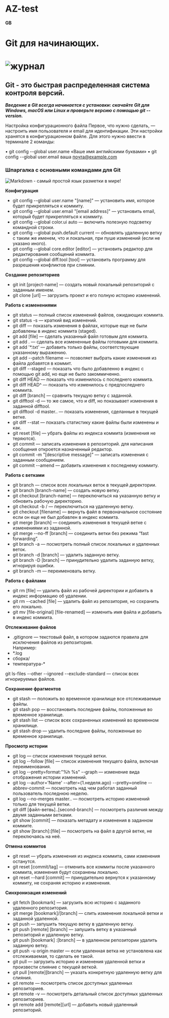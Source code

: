# AZ-test
**GB**

<H1>Git для начинающих.<H1>

![журнал](https://i.ytimg.com/vi/NIC4LyaYiGg/0.jpg )

<H2>Git - это быстрая распределенная система контроля версий.</H2>

***Введение в Git всегда начинается с установки: скачайте Git для Windows, macOS или Linux и проверьте версию с помощью git --version.***  
  
Настройка конфигурационного файла
Первое, что нужно сделать, — настроить имя пользователя и email для идентификации. Эти настройки хранятся в конфигурационном файле.
Для этого нужно ввести в терминале 2 команды:
  
• git config --global user.name «Ваше имя английскими буквами» 
• git config --global user.email ваша почта@example.com
  
 <h3>Шпаргалка с основными командами для Git</h3>
  
![Markdown - самый простой язык разметки в мире!](https://avatars.mds.yandex.net/get-zen_doc/1668923/pub_5ca7960f90e0af00b4b1499c_5ca7fb15802c7500b3dbfba9/scale_1200 "Логотип Markdown")
  
**Конфигурация**
* git config --global user.name "[name]" — установить имя, которое будет прикрепляться к коммиту.
* git config --global user.email "[email address]" — установить email, который будет прикрепляться к коммиту.
* git config --global color.ui auto — включить полезную подсветку командной строки.
* git config --global push.default current — обновлять удаленную ветку с таким же именем, что и локальная, при пуше изменений (если не указано иного).
* git config --global core.editor [editor] — установить редактор для редактирования сообщений коммита.
* git config --global diff.tool [tool] — установить программу для разрешения конфликтов при слиянии.



**Создание репозиториев**
  
* git init [project-name] — создать новый локальный репозиторий с заданным именем.  
* git clone [url] — загрузить проект и его полную историю изменений.  

**Работа с изменениями**  

* git status — полный список изменений файлов, ожидающих коммита. 
* git status -s — краткий вид изменений.  
* git diff — показать изменения в файлах, которые еще не были добавлены в индекс коммита (staged).  
* git add [file] — сделать указанный файл готовым для коммита.  
* git add . — сделать все измененные файлы готовыми для коммита.  
* git add '*.txt' — добавить только файлы, соответствующие указанному выражению.  
* git add --patch filename — позволяет выбрать какие изменения из файла добавятся в коммит. 
* git diff --staged — показать что было добавленно в индекс с помощью git add, но еще не было закоммиченно. 
* git diff HEAD — показать что изменилось с последнего коммита. 
* git diff HEAD^ — показать что изменилось с предпоследнего коммита.  
* git diff [branch] — сравнить текущую ветку с заданной.  
* git difftool -d — то же самое, что и diff, но показывает изменения в заданной difftool. 
* git difftool -d master.. — показать изменения, сделанные в текущей ветке. 
* git diff --stat — показать статистику какие файлы были изменены и как.  
* git reset [file] — убрать файлы из индекса коммита (изменения не теряются). 
* git commit — записать изменения в репозиторий. для написания сообщения откроется назначенный редактор.  
* git commit -m "[descriptive message]" — записать изменения с заданным сообщением. 
* git commit --amend — добавить изменения к последнему коммиту. 

**Работа с ветками** 
  
* git branch — список всех локальных веток в текущей директории.  
* git branch [branch-name] — создать новую ветку. 
* git checkout [branch-name] — переключиться на указанную ветку и обновить рабочую директорию.  
* git checkout -b <name> <remote>/<branch> — переключиться на удаленную ветку.  
* git checkout [filename] — вернуть файл в первоначальное состояние если он еще не был добавлен в индекс коммита. 
* git merge [branch] — соединить изменения в текущей ветке с изменениями из заданной. 
* git merge --no-ff [branch] — соединить ветки без режима “fast forwarding”.  
* git branch -a — посмотреть полный список локальных и удаленных веток. 
* git branch -d [branch] — удалить заданную ветку.  
* git branch -D [branch] — принудительно удалить заданную ветку, игнорируя ошибки.  
* git branch -m <oldname> <newname> — переименовать ветку.  

**Работа с файлами**  
* git rm [file] — удалить файл из рабочей директории и добавить в индекс информацию об удалении.  
* git rm --cached [file] — удалить файл из репозитория, но сохранить его локально.  
* git mv [file-original] [file-renamed] — изменить имя файла и добавить в индекс коммита. 

**Отслеживание файлов** 
* .gitignore — текстовый файл, в котором задаются правила для исключения файлов из репозитория.  
  Например: 
* *.log 
* сборка/ 
* температура-*
  
git ls-files --other --ignored --exclude-standard — список всех игнорируемых файлов. 

**Сохранение фрагментов** 
* git stash — положить во временное хранилище все отслеживаемые файлы. 
* git stash pop — восстановить последние файлы, положенные во временное хранилище. 
* git stash list — список всех сохраненных изменений во временном хранилище. 
* git stash drop — удалить последние файлы, положенные во временное хранилище. 

**Просмотр истории**  
* git log — список изменения текущей ветки. 
* git log --follow [file] — список изменения текущего файла, включая переименования. 
* git log --pretty=format:"%h %s" --graph — изменение вида отображения истории изменений. 
* git log --author='Name' --after={1.неделя.ago} --pretty=oneline --abbrev-commit — посмотреть над чем работал заданный пользователь последнюю неделю. 
* git log --no-merges master.. — посмотреть историю изменений только для текущей ветки. 
* git diff [файл-ветвь]..[second-branch] — посмотреть различия между двумя заданными ветками. 
* git show [commit] — показать метадату и изменения в заданном коммите. 
* git show [branch]:[file] — посмотреть на файл в другой ветке, не переключаясь на неё. 

**Отмена коммитов** 
* git reset — убрать изменения из индекса коммита, сами изменения останутся. 
* git reset [commit/tag] — отменить все коммиты после указанного коммита, изменения будут сохранены локально. 
* git reset --hard [commit] — принудительно вернутся к указанному коммиту, не сохраняя историю и изменения. 

**Синхронизация изменений** 
* git fetch [bookmark] — загрузить всю историю с заданного удаленного репозитория. 
* git merge [bookmark]/[branch] — слить изменения локальной ветки и заданной удаленной. 
* git push — запушить текущую ветку в удаленную ветку. 
* git push [remote] [branch] — запушить ветку в указанный репозиторий и удаленную ветку. 
* git push [bookmark] :[branch] — в удаленном репозитории удалить заданную ветку. 
* git push -u origin master — если удаленная ветка не установлена как отслеживаемая, то сделать ее такой. 
* git pull — загрузить историю и изменения удаленной ветки и произвести слияние с текущей веткой. 
* git pull [remote][branch] — указать конкретную удаленную ветку для слияния. 
* git remote — посмотреть список доступных удаленных репозиториев. 
* git remote -v — посмотреть детальный список доступных удаленных репозиториев. 
* git remote add [remote][url] — добавить новый удаленный репозиторий. 
